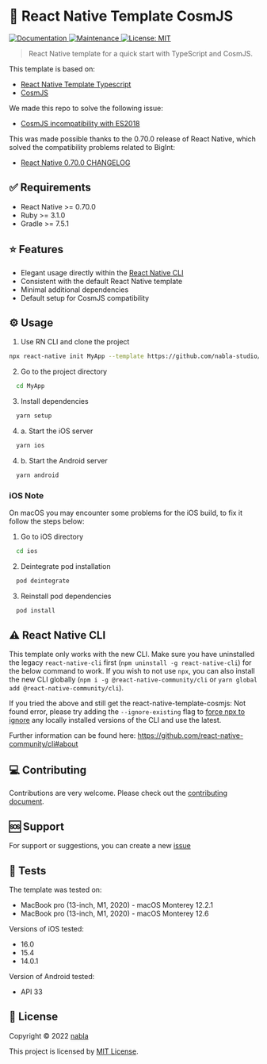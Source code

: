 # 🚀 React Native Template CosmJS

<p>
  <a href="https://github.com/nabla-studio/react-native-template-cosmjs#readme">
    <img alt="Documentation" src="https://img.shields.io/badge/documentation-yes-brightgreen.svg" />
  </a>
  <a href="https://github.com/nabla-studio/react-native-template-cosmjs/graphs/commit-activity">
    <img alt="Maintenance" src="https://img.shields.io/badge/Maintained%3F-yes-green.svg" />
  </a>
  <a href="https://github.com/nabla-studio/react-native-template-cosmjs/blob/master/LICENSE">
    <img alt="License: MIT" src="https://img.shields.io/badge/License-MIT-yellow.svg" />
  </a>
</p>

> React Native template for a quick start with TypeScript and CosmJS.

This template is based on:

- [React Native Template Typescript](https://github.com/react-native-community/react-native-template-typescript)
- [CosmJS](https://github.com/cosmos/cosmjs)

We made this repo to solve the following issue:

- [CosmJS incompatibility with ES2018](https://github.com/cosmos/cosmjs/issues/1144)

This was made possible thanks to the 0.70.0 release of React Native, which solved the compatibility problems related to BigInt:

- [React Native 0.70.0 CHANGELOG](https://github.com/facebook/react-native/blob/main/CHANGELOG.md#0700)

## ✅ Requirements

- React Native >= 0.70.0
- Ruby >= 3.1.0
- Gradle >= 7.5.1

## ⭐ Features

- Elegant usage directly within the [React Native CLI](https://github.com/react-native-community/cli)
- Consistent with the default React Native template
- Minimal additional dependencies
- Default setup for CosmJS compatibility

## ⚙️ Usage

1. Use RN CLI and clone the project

```bash
npx react-native init MyApp --template https://github.com/nabla-studio/react-native-template-cosmjs
```

2. Go to the project directory

```bash
  cd MyApp
```

3. Install dependencies

```bash
  yarn setup
```

4. a. Start the iOS server

```bash
  yarn ios
```

4. b. Start the Android server

```bash
  yarn android
```

### iOS Note

On macOS you may encounter some problems for the iOS build, to fix it follow the steps below:

1. Go to iOS directory

```bash
  cd ios
```

2. Deintegrate pod installation

```bash
  pod deintegrate
```

3. Reinstall pod dependencies

```bash
  pod install
```

## ⚠️ React Native CLI

This template only works with the new CLI. Make sure you have uninstalled the legacy `react-native-cli` first (`npm uninstall -g react-native-cli`) for the below command to work. If you wish to not use `npx`, you can also install the new CLI globally (`npm i -g @react-native-community/cli` or `yarn global add @react-native-community/cli`).

If you tried the above and still get the react-native-template-cosmjs: Not found error, please try adding the `--ignore-existing` flag to [force npx to ignore](https://github.com/npm/npx#description) any locally installed versions of the CLI and use the latest.

Further information can be found here: https://github.com/react-native-community/cli#about

## 💻 Contributing

Contributions are very welcome. Please check out the [contributing document](CONTRIBUTING.md).

## 🆘 Support

For support or suggestions, you can create a new [issue](https://github.com/nabla-studio/react-native-template-cosmjs/issues)

## 🧪 Tests

The template was tested on:

- MacBook pro (13-inch, M1, 2020) - macOS Monterey 12.2.1
- MacBook pro (13-inch, M1, 2020) - macOS Monterey 12.6

Versions of iOS tested:

- 16.0
- 15.4
- 14.0.1

Version of Android tested:

- API 33

## 🔏 License

Copyright © 2022 [nabla](https://github.com/nabla-studio)

This project is licensed by [MIT License](LICENSE).
